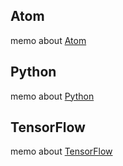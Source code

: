## **Atom**
memo about [Atom](/atom.md)

## **Python**
memo about [Python](/python.md)

## **TensorFlow**
memo about [TensorFlow](/tensorflow.md)

